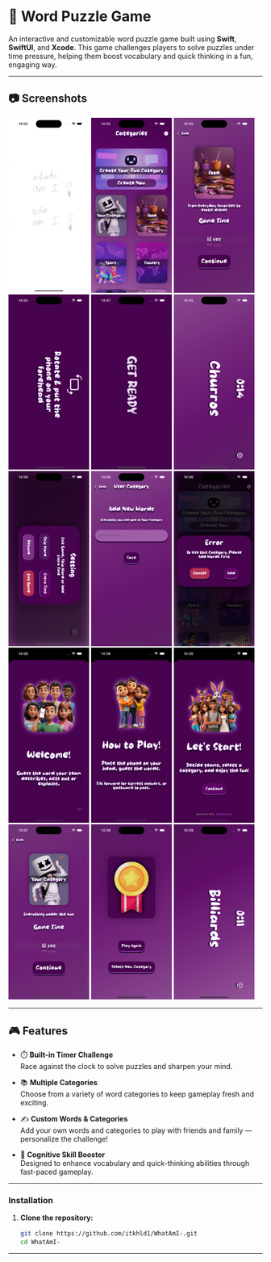 # 🧩 Word Puzzle Game

An interactive and customizable word puzzle game built using **Swift**, **SwiftUI**, and **Xcode**. This game challenges players to solve puzzles under time pressure, helping them boost vocabulary and quick thinking in a fun, engaging way.

---

## 📷 Screenshots

<p float="left">
  <img width="160" src="ScreenShots/Simulator Screenshot - iPhone 15 Pro - 2025-07-04 at 14.05.32.png">
  <img width="160" src="ScreenShots/Simulator Screenshot - iPhone 15 Pro - 2025-07-04 at 14.05.43.png">
  <img width="160" src="ScreenShots/Simulator Screenshot - iPhone 15 Pro - 2025-07-04 at 14.05.49.png">
  <img width="160" src="ScreenShots/Simulator Screenshot - iPhone 15 Pro - 2025-07-04 at 14.05.53.png">
  <img width="160" src="ScreenShots/Simulator Screenshot - iPhone 15 Pro - 2025-07-04 at 14.07.48.png">
  <img width="160" src="ScreenShots/Simulator Screenshot - iPhone 15 Pro - 2025-07-04 at 14.05.59.png">
  <img width="160" src="ScreenShots/Simulator Screenshot - iPhone 15 Pro - 2025-07-04 at 14.06.02.png">
  <img width="160" src="ScreenShots/Simulator Screenshot - iPhone 15 Pro - 2025-07-04 at 14.06.08.png">
  <img width="160" src="ScreenShots/Simulator Screenshot - iPhone 15 Pro - 2025-07-04 at 14.06.12.png">
  <img width="160" src="ScreenShots/Simulator Screenshot - iPhone 15 Pro - 2025-07-04 at 14.06.17.png">
  <img width="160" src="ScreenShots/Simulator Screenshot - iPhone 15 Pro - 2025-07-04 at 14.08.20.png">
  <img width="160" src="ScreenShots/Simulator Screenshot - iPhone 15 Pro - 2025-07-04 at 14.06.24.png">
  <img width="160" src="ScreenShots/Simulator Screenshot - iPhone 15 Pro - 2025-07-04 at 14.07.18.png">  
  <img width="160" src="ScreenShots/Simulator Screenshot - iPhone 15 Pro - 2025-07-04 at 14.08.13.png">
  <img width="160" src="ScreenShots/Simulator Screenshot - iPhone 15 Pro - 2025-07-04 at 14.09.14.png">
</p>

---

## 🎮 Features

- ⏱️ **Built-in Timer Challenge**  
  Race against the clock to solve puzzles and sharpen your mind.

- 📚 **Multiple Categories**  
  Choose from a variety of word categories to keep gameplay fresh and exciting.

- ✍️ **Custom Words & Categories**  
  Add your own words and categories to play with friends and family — personalize the challenge!

- 🧠 **Cognitive Skill Booster**  
  Designed to enhance vocabulary and quick-thinking abilities through fast-paced gameplay.

---

### Installation

1. **Clone the repository:**
   ```bash
   git clone https://github.com/itkhld1/WhatAmI-.git
   cd WhatAmI-

---
